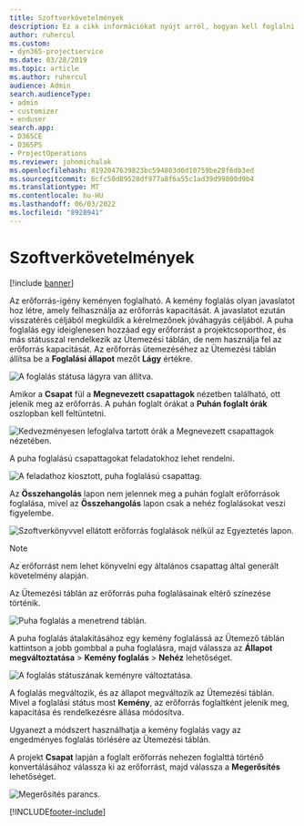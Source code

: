 ```yaml
---
title: Szoftverkövetelmények
description: Ez a cikk információkat nyújt arról, hogyan kell foglalni a követelményeket.
author: ruhercul
ms.custom:
- dyn365-projectservice
ms.date: 03/28/2019
ms.topic: article
ms.author: ruhercul
audience: Admin
search.audienceType:
- admin
- customizer
- enduser
search.app:
- D365CE
- D365PS
- ProjectOperations
ms.reviewer: johnmichalak
ms.openlocfilehash: 8192047639823bc594803d6d10759be28f6db3ed
ms.sourcegitcommit: 6cfc50d89528df977a8f6a55c1ad39d99800d9b4
ms.translationtype: MT
ms.contentlocale: hu-HU
ms.lasthandoff: 06/03/2022
ms.locfileid: "8928941"
---
```

# <a name="soft-book-requirements"></a>Szoftverkövetelmények

[!include [banner](../includes/psa-now-project-operations.md)]

Az erőforrás-igény keményen foglalható. A kemény foglalás olyan javaslatot hoz létre, amely felhasználja az erőforrás kapacitását. A javaslatot ezután visszatérés céljából megküldik a kérelmezőnek jóváhagyás céljából. A puha foglalás egy ideiglenesen hozzáad egy erőforrást a projektcsoporthoz, és más státusszal rendelkezik az Ütemezési táblán, de nem használja fel az erőforrás kapacitását. Az erőforrás ütemezéséhez az Ütemezési táblán állítsa be a **Foglalási állapot** mezőt **Lágy** értékre.

![A foglalás státusa lágyra van állítva.](media/Resource-Management-image77.png)

Amikor a **Csapat** fül a **Megnevezett csapattagok** nézetben található, ott jelenik meg az erőforrás. A puhán foglalt órákat a **Puhán foglalt órák** oszlopban kell feltüntetni.

![Kedvezményesen lefoglalva tartott órák a Megnevezett csapattagok nézetében.](media/Resource-Management-image78.png)

A puha foglalású csapattagokat feladatokhoz lehet rendelni.

![A feladathoz kiosztott, puha foglalású csapattag.](media/Resource-Management-image79.png)

Az **Összehangolás** lapon nem jelennek meg a puhán foglalt erőforrások foglalása, mivel az **Összehangolás** lapon csak a nehéz foglalásokat veszi figyelembe.

![Szoftverkönyvvel ellátott erőforrás foglalások nélkül az Egyeztetés lapon.](media/Resource-Management-image80.png)

> [!NOTE]
> Az erőforrást nem lehet könyvelni egy általános csapattag által generált követelmény alapján.

Az Ütemezési táblán az erőforrás puha foglalásainak eltérő színezése történik.

![Puha foglalás a menetrend táblán.](media/Resource-Management-image81.png)

A puha foglalás átalakításához egy kemény foglalássá az Ütemező táblán kattintson a jobb gombbal a puha foglalásra, majd válassza az **Állapot megváltoztatása** \> **Kemény foglalás** \> **Nehéz** lehetőséget.

![A foglalás státuszának keményre változtatása.](media/Resource-Management-image82.png)

A foglalás megváltozik, és az állapot megváltozik az Ütemezési táblán. Mivel a foglalási státus most **Kemény**, az erőforrás foglaltként jelenik meg, kapacitása és rendelkezésre állása módosítva.

Ugyanezt a módszert használhatja a kemény foglalás vagy az engedményes foglalás törlésére az Ütemezési táblán.

A projekt **Csapat** lapján a foglalt erőforrás nehezen foglalttá történő konvertálásához válassza ki az erőforrást, majd válassza a **Megerősítés** lehetőséget.

![Megerősítés parancs.](media/Resource-Management-image83.png)


[!INCLUDE[footer-include](../includes/footer-banner.md)]
